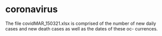 # coronavirus
The file covidMAR_150321.xlsx is comprised of the number of new daily cases and new death cases as well as the dates of these oc- currences.
